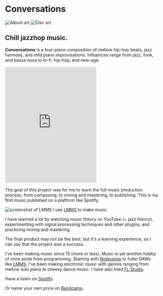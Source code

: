 <!--{
	"template": "work",
	"data": "projects_byid.conversations"
}-->


# Conversations

<span class="d3d"><span class="mockup-album">![Album art](../img/conversations_0.jpg)
<span class="album-disc">![Disc art](../img/conversations_0.jpg)</span>
</span></span>

## Chill jazzhop music.

**Conversations** is a four-piece composition of mellow hip-hop beats, jazz harmony, and mild piano improvisations. Influences range from jazz, funk, and bossa nova to lo-fi, hip-hop, and new-age.

<p class="center">
	<iframe src="https://open.spotify.com/embed?uri=spotify:album:2LEKLuoWYauyAlQ8JwoPc2&theme=white&view=coverart" width="300" height="380" frameborder="0" allowtransparency="true" allow="encrypted-media"></iframe>
</p>

The goal of this project was for me to learn the full music production process, from composing, to mixing and mastering, to publishing. This is my first music published on a platform like Spotify.

<span>![screenshot of LMMS](../img/conversations_lmms.jpg)
	<span class="caption">I use [LMMS](https://lmms.io/) to make music.</span>
</span>

I have learned a lot by watching music theory on YouTube (+ jazz theory), experimenting with signal processing techniques and other plugins, and practicing mixing and mastering.

The final product may not be the best, but it's a learning experience, so I can say that the project was a success.

I've been making music since 15 (more or less). Music is yet another hobby of mine aside from programming. Starting with [Notessimo](https://www.notessimo.net) to fuller DAWs like [LMMS](https://lmms.io/), I've been making electronic music with genres ranging from mellow solo piano to cheesy dance music. I have also tried [FL Studio](https://www.image-line.com/flstudio).

Have a listen on [Spotify](https://open.spotify.com/album/2LEKLuoWYauyAlQ8JwoPc2).

Or name your own price on [Bandcamp](http://lreaadna.bandcamp.com/album/conversations).

